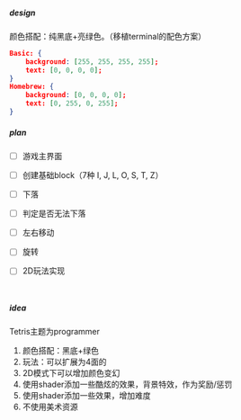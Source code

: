 ##### design

颜色搭配：纯黑底+亮绿色。（移植terminal的配色方案）

```json
Basic: {
    background: [255, 255, 255, 255];
    text: [0, 0, 0, 0];
}
Homebrew: {
    background: [0, 0, 0, 0];
    text: [0, 255, 0, 255];
}
```



##### plan

- [ ] 游戏主界面

- [ ] 创建基础block（7种 I, J, L, O, S, T, Z）

- [ ] 下落

- [ ] 判定是否无法下落

- [ ] 左右移动

- [ ] 旋转

- [ ] 2D玩法实现

      ​

##### idea

Tetris主题为programmer

1. 颜色搭配：黑底+绿色
2. 玩法：可以扩展为4面的
3. 2D模式下可以增加颜色变幻
4. 使用shader添加一些酷炫的效果，背景特效，作为奖励/惩罚
5. 使用shader添加一些效果，增加难度
6. 不使用美术资源



